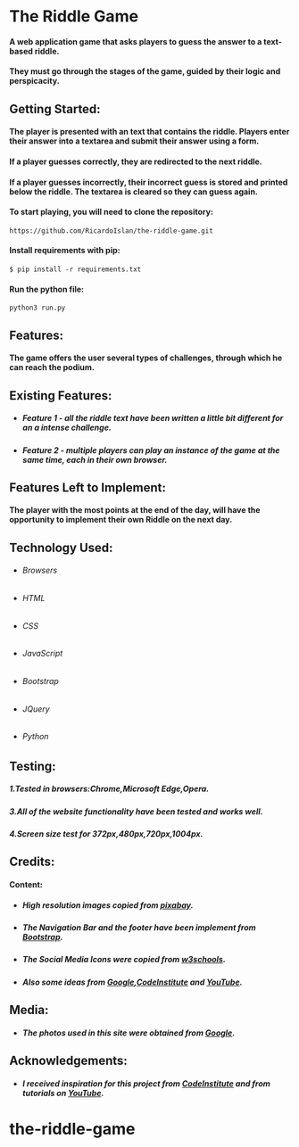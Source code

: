 The Riddle Game
===
#### A web application game that asks players to guess the answer to a text-based riddle.
#### They must go through the stages of the game, guided by their logic and perspicacity.

Getting Started:
---
#### The player is presented with an text that contains the riddle. Players enter their answer into a textarea and submit their answer using a form.
#### If a player guesses correctly, they are redirected to the next riddle.
#### If a player guesses incorrectly, their incorrect guess is stored and printed below the riddle. The textarea is cleared so they can guess again.
#### To start playing, you will need to clone the repository:
``` https://github.com/RicardoIslan/the-riddle-game.git ```
#### Install requirements with pip:
``` $ pip install -r requirements.txt ```
#### Run the python file:
``` python3 run.py ```

Features:
---
#### The game offers the user several types of challenges, through which he can reach the podium.

Existing Features:
---
- ##### Feature 1 - all the riddle text have been written a little bit different for an a intense challenge.
- ##### Feature 2 - multiple players can play an instance of the game at the same time, each in their own browser.

Features Left to Implement:
---
#### The player with the most points at the end of the day, will have the opportunity to implement their own Riddle on the next day.

Technology Used:
---
- ###### Browsers
- ###### HTML
- ###### CSS
- ###### JavaScript
- ###### Bootstrap
- ###### JQuery
- ###### Python

Testing:
---
##### 1.Tested in browsers:Chrome,Microsoft Edge,Opera.
##### 3.All of the website functionality have been tested and works well.
##### 4.Screen size test for 372px,480px,720px,1004px.

Credits:
---
#### Content:
- ##### High resolution images copied from [pixabay](https://pixabay.com/en/).
- ##### The Navigation Bar and the footer have been implement from [Bootstrap](https://getbootstrap.com/).
- ##### The Social Media Icons were copied from [w3schools](https://www.w3schools.com/).
- ##### Also some ideas from [Google](https://www.google.com/),[CodeInstitute](https://courses.codeinstitute.net) and [YouTube](https://www.youtube.com).

Media:
---
- ##### The photos used in this site were obtained from [Google](https://www.google.com/).

Acknowledgements:
---
- ##### I received inspiration for this project from [CodeInstitute](https://courses.codeinstitute.net) and from tutorials on [YouTube](https://www.youtube.com/results?search_query=python+quiz+games).
# the-riddle-game
